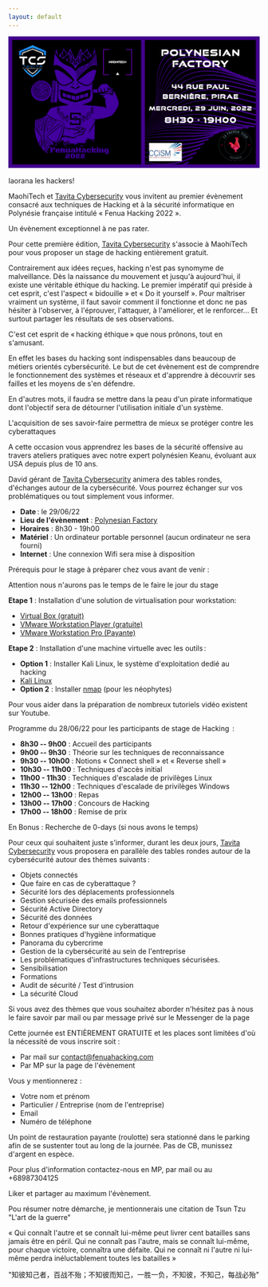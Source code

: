 ```yaml
---
layout: default
---
```


![Annonce](assets/images/FenuaHacking(2).png)

Iaorana les hackers!  

MaohiTech et [Tavita Cybersecurity](https://www.facebook.com/TCS987) vous invitent au premier évènement consacré aux techniques de Hacking et à la sécurité informatique en Polynésie française intitulé « Fenua Hacking 2022 ». 

Un évènement exceptionnel à ne pas rater.  

Pour cette première édition, [Tavita Cybersecurity](https://www.facebook.com/TCS987) s'associe à MaohiTech pour vous proposer un stage de hacking entièrement gratuit.  

Contrairement aux idées reçues, hacking n'est pas synomyme de malveillance. Dès la naissance du mouvement et jusqu'à aujourd'hui, il existe une véritable éthique du hacking. Le premier impératif qui préside à cet esprit, c'est l'aspect « bidouille » et « Do it  yourself ». Pour maîtriser vraiment un système, il faut savoir comment il fonctionne et donc ne pas hésiter à l'observer, à l'éprouver, l'attaquer, à l'améliorer, et le renforcer... Et surtout partager les résultats de ses observations. 

C'est cet esprit de « hacking éthique » que nous prônons, tout en s'amusant.  

En effet les bases du hacking sont indispensables dans beaucoup de métiers orientés cybersécurité. Le but de cet évènement est de comprendre le fonctionnement des systèmes et réseaux et d'apprendre à découvrir ses failles et les moyens de s'en défendre.  

En d'autres mots, il faudra se mettre dans la peau d'un pirate informatique dont l'objectif sera de détourner l'utilisation initiale d'un système.   

L'acquisition de ses savoir-faire permettra de mieux se protéger contre les cyberattaques 

A cette occasion vous apprendrez les bases de la sécurité offensive  au travers ateliers pratiques avec notre expert polynésien Keanu, évoluant aux USA depuis plus de 10 ans.   

David gérant de [Tavita Cybersecurity](https://www.facebook.com/TCS987) animera des tables rondes, d'échanges autour de la cybersécurité. Vous pourrez échanger sur vos problématiques ou tout simplement vous informer.  

-   **Date** : le 29/06/22 
-   **Lieu de l'évènement**  : [Polynesian  Factory](https://www.facebook.com/polynesianfactory/)  
-   **Horaires** : 8h30 - 19h00  
-   **Matériel** : Un ordinateur portable personnel (aucun ordinateur ne sera fourni)    
-   **Internet** :  Une connexion Wifi sera mise à disposition  

Prérequis pour le stage à préparer chez vous avant de venir :   

Attention nous n'aurons pas le temps de le faire le jour du stage   

**Etape 1** : Installation d'une solution de virtualisation pour workstation: 

-   [Virtual Box (gratuit)](https://www.virtualbox.org/)
-   [VMware Workstation Player (gratuite)](https://www.vmware.com/fr/products/workstation-player.html)
-   [VMware Workstation Pro (Payante)](https://www.vmware.com/fr/products/workstation-pro/workstation-pro-evaluation.html)


**Etape 2** : Installation d'une machine virtuelle avec les outils :

-   **Option 1** : Installer Kali Linux, le système d'exploitation dedié  au hacking  
-   [Kali Linux](https://www.youtube.com/watch?v=VHFjVQgCqOg) 
-   **Option 2** : Installer [nmap](https://nmap.org/)  (pour les néophytes)    

Pour vous aider dans la préparation de nombreux tutoriels vidéo existent sur Youtube. 

Programme du 28/06/22 pour les participants de stage de Hacking  :

-   **8h30 -- 9h00** : Accueil des participants  
-   **9h00 -- 9h30** : Théorie sur les techniques de reconnaissance 
-   **9h30 -- 10h00** : Notions « Connect  shell » et « Reverse shell » 
-   **10h30 -- 11h00** : Techniques d'accès initial  
-   **11h00 - 11h30** : Techniques d'escalade de privilèges Linux  
-   **11h30 -- 12h00** : Techniques d'escalade de privilèges Windows  
-   **12h00 -- 13h00** : Repas  
-   **13h00 -- 17h00** : Concours de Hacking  
-   **17h00 -- 18h00** : Remise de prix  

En Bonus : Recherche de 0-days (si nous avons le temps)  

Pour ceux qui souhaitent juste s'informer, durant les deux jours, [Tavita Cybersecurity](https://www.facebook.com/TCS987) vous proposera en parallèle des tables rondes autour de la cybersécurité autour des thèmes suivants : 

-   Objets connectés 
-   Que faire en cas de cyberattaque ? 
-   Sécurité lors des déplacements professionnels 
-   Gestion sécurisée des emails professionnels 
-   Sécurité Active Directory 
-   Sécurité des données 
-   Retour d'expérience sur une cyberattaque 
-   Bonnes pratiques d'hygiène informatique 
-   Panorama du cybercrime 
-   Gestion de la cybersécurité au sein de l'entreprise 
-   Les problématiques d'infrastructures techniques sécurisées. 
-   Sensibilisation 
-   Formations 
-   Audit de sécurité / Test d'intrusion 
-   La sécurité Cloud 

Si vous avez des thèmes que vous souhaitez aborder n'hésitez pas à nous le faire savoir par mail ou par message privé sur le Messenger de la page 

Cette journée est ENTIÈREMENT GRATUITE et les places sont limitées d'où la nécessité de vous inscrire soit : 

-   Par mail sur <contact@fenuahacking.com>  
-   Par MP sur la page de l'évènement 

Vous y mentionnerez : 

-   Votre nom et prénom 
-   Particulier / Entreprise (nom de l'entreprise) 
-   Email  
-   Numéro de téléphone 

Un point de restauration payante (roulotte) sera stationné dans le parking afin de se sustenter tout au long de la journée. Pas de CB, munissez d'argent en espèce.  

Pour plus d'information contactez-nous en MP, par mail ou au +68987304125  

Liker et partager au maximum l'évènement. 

Pou résumer notre démarche, je mentionnerais une citation de Tsun Tzu "L'art de la guerre"  

« Qui connaît l'autre et se connaît lui-même peut livrer cent batailles sans jamais être en péril. Qui ne connaît pas l'autre, mais se connaît lui-même, pour chaque victoire, connaîtra une défaite. Qui ne connaît ni l'autre ni lui-même perdra inéluctablement toutes les batailles » 

"知彼知己者，百战不殆；不知彼而知己，一胜一负，不知彼，不知己，每战必殆"
